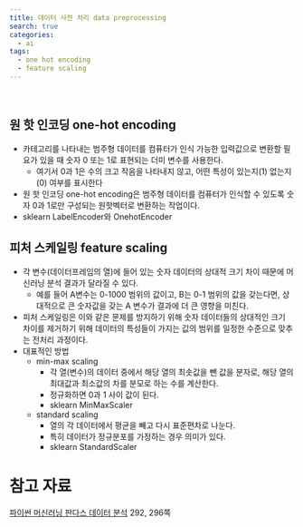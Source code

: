 ```yaml
---
title: 데이터 사전 처리 data preprocessing
search: true
categories:
  - ai
tags:
  - one hot encoding
  - feature scaling
---
```

<br />

## 원 핫 인코딩 one-hot encoding
- 카테고리를 나타내는 범주형 데이터를 컴퓨터가 인식 가능한 입력값으로 변환할 필요가 있을 때 숫자 0 또는 1로 표현되는 더미 변수를 사용한다.
  - 여기서 0과 1은 수의 크고 작음을 나타내지 않고, 어떤 특성이 있는지(1) 없는지(0) 여부를 표시한다
- 원 핫 인코딩 one-hot encoding은 범주형 데이터를 컴퓨터가 인식할 수 있도록 숫자 0과 1로만 구성되는 원핫벡터로 변환하는 작업이다.
- sklearn LabelEncoder와 OnehotEncoder

## 피처 스케일링 feature scaling
- 각 변수(데이터프레임의 열)에 들어 있는 숫자 데이터의 상대적 크기 차이 때문에 머신러닝 분석 결과가 달라질 수 있다.
  - 예를 들어 A변수는 0-1000 범위의 값이고, B는 0-1 범위의 값을 갖는다면, 상대적으로 큰 숫자값을 갖는 A 변수가 결과에 더 큰 영향을 미친다.
- 피처 스케일링은 이와 같은 문제를 방지하기 위해 숫자 데이터들의 상대적인 크기 차이를 제거하기 위해 데이터의 특성들이 가지는 값의 범위를 일정한 수준으로 맞추는 전처리 과정이다.
- 대표적인 방법
  - min-max scaling 
    - 각 열(변수)의 데이터 중에서 해당 열의 최솟값을 뺀 값을 분자로, 해당 열의 최대값과 최소값의 차를 분모로 하는 수를 계산한다.
    - 정규화하면 0과 1 사이 값이 된다.
    - sklearn MinMaxScaler 
  - standard scaling
    - 열의 각 데이터에서 평균을 빼고 다시 표준편차로 나눈다.
    - 특히 데이터가 정규분포를 가정하는 경우 의미가 있다.
    - sklearn StandardScaler 

# 참고 자료
[파이썬 머신러닝 판다스 데이터 분석](https://github.com/tsdata/pandas-data-analysis) 292, 296쪽